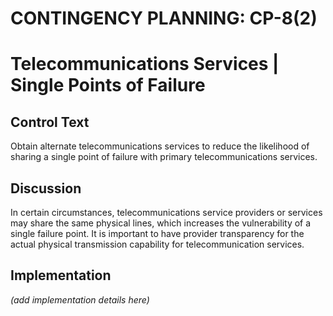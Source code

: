 # CONTINGENCY PLANNING: CP-8(2)
# Telecommunications Services | Single Points of Failure

## Control Text

Obtain alternate telecommunications services to reduce the likelihood of sharing a single point of failure with primary telecommunications services.

## Discussion

In certain circumstances, telecommunications service providers or services may share the same physical lines, which increases the vulnerability of a single failure point. It is important to have provider transparency for the actual physical transmission capability for telecommunication services.

## Implementation

_(add implementation details here)_